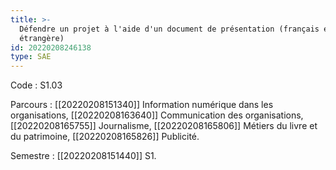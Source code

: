 ```yaml
---
title: >-
  Défendre un projet à l'aide d'un document de présentation (français et langue
  étrangère)
id: 20220208246138
type: SAE
---
```


Code : S1.03

Parcours : [[20220208151340]] Information numérique dans les organisations, [[20220208163640]] Communication des organisations, [[20220208165755]] Journalisme, [[20220208165806]] Métiers du livre et du patrimoine, [[20220208165826]] Publicité.

Semestre : [[20220208151440]] S1.
